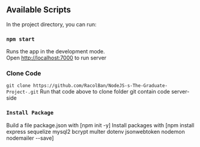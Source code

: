 

## Available Scripts

In the project directory, you can run:

### `npm start`

Runs the app in the development mode.\
Open [http://localhost:7000](http://localhost:7000) to run server



### Clone Code
`git clone https://github.com/RacolBan/NodeJS-s-The-Graduate-Project-.git`
Run that code above to clone folder git contain code server-side

### `Install Package`

Build a file package.json with  [npm init -y]
Install packages with [npm install express sequelize mysql2 bcrypt multer dotenv jsonwebtoken nodemon nodemailer --save]
